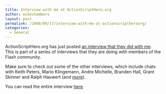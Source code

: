 ```yaml
---
title: Interview with me at ActionScriptHero.org
author: mikechambers
layout: post
permalink: /2008/09/17/interview-with-me-at-actionscriptheroorg/
categories:
  - General
---
```



ActionScriptHero.org has just posted [an interview that they did with me][1]. This is part of a series of interviews that they are doing with members of the Flash community.

Make sure to check out some of the other interviews, which include chats with Keith Peters, Mario Klingemann, Andre Michelle, Branden Hall, Grant Skinner and Ralph Hauwert (and [more][2]).

You can read the entire interview [here][1].

 [1]: http://www.actionscripthero.org/index.php?view=article&catid=37%3Ainterviews&id=59%3Amike-chambers&option=com_content&Itemid=63
 [2]: http://www.actionscripthero.org/index.php?option=com_content&view=category&id=37&Itemid=63